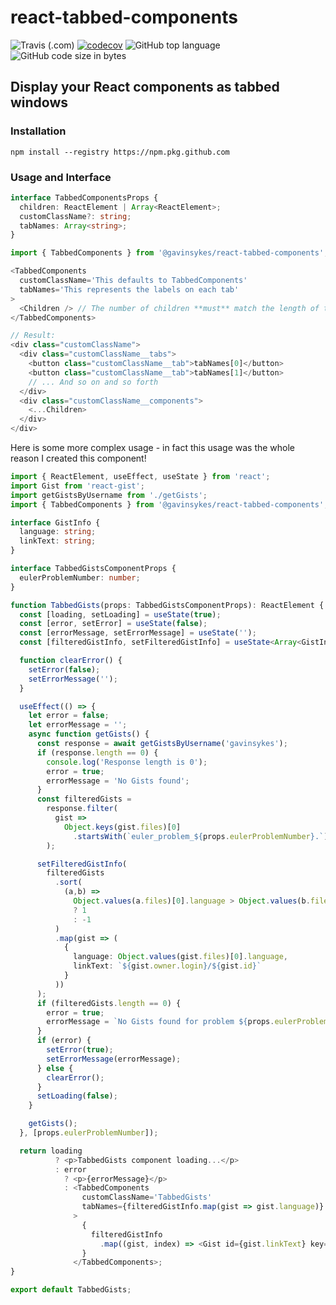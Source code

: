 # react-tabbed-components

![Travis (.com)](https://img.shields.io/travis/com/gavinsykes/react-tabbed-components)
[![codecov](https://codecov.io/gh/gavinsykes/react-tabbed-components/branch/master/graph/badge.svg)](https://codecov.io/gh/gavinsykes/react-tabbed-components)
![GitHub top language](https://img.shields.io/github/languages/top/gavinsykes/react-tabbed-components)
![GitHub code size in bytes](https://img.shields.io/github/languages/code-size/gavinsykes/react-tabbed-components)

## Display your React components as tabbed windows

### Installation

`npm install --registry https://npm.pkg.github.com`

### Usage and Interface

```typescript
interface TabbedComponentsProps {
  children: ReactElement | Array<ReactElement>;
  customClassName?: string;
  tabNames: Array<string>;
}
```

```typescript
import { TabbedComponents } from '@gavinsykes/react-tabbed-components';

<TabbedComponents
  customClassName='This defaults to TabbedComponents'
  tabNames='This represents the labels on each tab'
>
  <Children /> // The number of children **must** match the length of the tabNames array
</TabbedComponents>

// Result:
<div class="customClassName">
  <div class="customClassName__tabs">
    <button class="customClassName__tab">tabNames[0]</button>
    <button class="customClassName__tab">tabNames[1]</button>
    // ... And so on and so forth
  </div>
  <div class="customClassName__components">
    <...Children>
  </div>
</div>
```

Here is some more complex usage - in fact this usage was the whole reason I created this component!

```typescript
import { ReactElement, useEffect, useState } from 'react';
import Gist from 'react-gist';
import getGistsByUsername from './getGists';
import { TabbedComponents } from '@gavinsykes/react-tabbed-components';

interface GistInfo {
  language: string;
  linkText: string;
}

interface TabbedGistsComponentProps {
  eulerProblemNumber: number;
}

function TabbedGists(props: TabbedGistsComponentProps): ReactElement {
  const [loading, setLoading] = useState(true);
  const [error, setError] = useState(false);
  const [errorMessage, setErrorMessage] = useState('');
  const [filteredGistInfo, setFilteredGistInfo] = useState<Array<GistInfo>>([]);

  function clearError() {
    setError(false);
    setErrorMessage('');
  }

  useEffect(() => {
    let error = false;
    let errorMessage = '';
    async function getGists() {
      const response = await getGistsByUsername('gavinsykes');
      if (response.length == 0) {
        console.log('Response length is 0');
        error = true;
        errorMessage = 'No Gists found';
      }
      const filteredGists =
        response.filter(
          gist =>
            Object.keys(gist.files)[0]
              .startsWith(`euler_problem_${props.eulerProblemNumber}.`)
        );

      setFilteredGistInfo(
        filteredGists
          .sort(
            (a,b) => 
              Object.values(a.files)[0].language > Object.values(b.files)[0].language
              ? 1
              : -1
          )
          .map(gist => (
            {
              language: Object.values(gist.files)[0].language,
              linkText: `${gist.owner.login}/${gist.id}`
            }
          ))
      );
      if (filteredGists.length == 0) {
        error = true;
        errorMessage = `No Gists found for problem ${props.eulerProblemNumber}`;
      }
      if (error) {
        setError(true);
        setErrorMessage(errorMessage);
      } else {
        clearError();
      }
      setLoading(false);
    }

    getGists();
  }, [props.eulerProblemNumber]);

  return loading
          ? <p>TabbedGists component loading...</p>
          : error
            ? <p>{errorMessage}</p>
            : <TabbedComponents
                customClassName='TabbedGists'
                tabNames={filteredGistInfo.map(gist => gist.language)}
              >
                {
                  filteredGistInfo
                    .map((gist, index) => <Gist id={gist.linkText} key={index}/>)
                }
              </TabbedComponents>;
}

export default TabbedGists;
```
